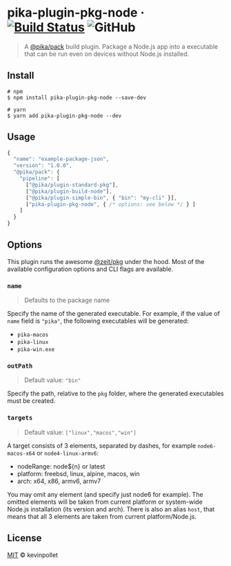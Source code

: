 # pika-plugin-pkg-node &middot; [![Build Status](https://dev.azure.com/kevinpollet/pika-plugin-pkg-node/_apis/build/status/kevinpollet.pika-plugin-pkg-node?branchName=master)](https://dev.azure.com/kevinpollet/pika-plugin-pkg-node/_build/latest?definitionId=5&branchName=master) ![GitHub](https://img.shields.io/github/license/kevinpollet/pika-plugin-pkg-node.svg?color=blue)

> A [@pika/pack](https://github.com/pikapkg/pack) build plugin. Package a Node.js app into a executable that can be run even on devices without Node.js installed.

## Install

```shell
# npm
$ npm install pika-plugin-pkg-node --save-dev

# yarn
$ yarn add pika-plugin-pkg-node --dev
```

## Usage

```js
{
  "name": "example-package-json",
  "version": "1.0.0",
  "@pika/pack": {
    "pipeline": [
      ["@pika/plugin-standard-pkg"],
      ["@pika/plugin-build-node"],
      ["@pika/plugin-simple-bin", { "bin": "my-cli" }],
      ["pika-plugin-pkg-node", { /* options: see below */ } ]
    ]
  }
}
```

## Options

This plugin runs the awesome [@zeit/pkg](https://github.com/zeit/pkg) under the hood. Most of the available configuration options and CLI flags are available.

### `name`

> Defaults to the package name

Specify the name of the generated executable. For example, if the value of `name` field is `"pika"`, the following executables will be generated:

- `pika-macos`
- `pika-linux`
- `pika-win.exe`

### `outPath`

> Default value: `"bin"`

Specify the path, relative to the `pkg` folder, where the generated executables must be created.

### `targets`

> Default value: `["linux","macos","win"]`

A target consists of 3 elements, separated by dashes, for example `node6-macos-x64` or `node4-linux-armv6`:

- nodeRange: node\${n} or latest
- platform: freebsd, linux, alpine, macos, win
- arch: x64, x86, armv6, armv7

You may omit any element (and specify just node6 for example). The omitted elements will be taken from current platform or system-wide Node.js installation (its version and arch). There is also an alias `host`, that means that all 3 elements are taken from current platform/Node.js.

## License

[MIT](./LICENSE.md) © kevinpollet
